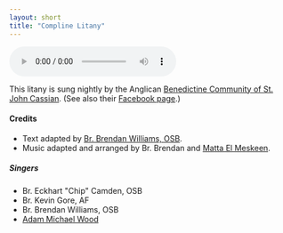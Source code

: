 ```yaml
---
layout: short
title: "Compline Litany"
---
```


<audio src="/audio/compline-litany.mp3" controls></audio>

This litany is sung nightly by the Anglican [Benedictine Community of St. John Cassian](http://csjc-osb.yolasite.com/). (See also their [Facebook page](https://www.facebook.com/csjc.osb/).)

#### Credits

 - Text adapted by [Br. Brendan Williams, OSB](https://www.facebook.com/brendan.ellis.williams).
 - Music adapted and arranged by Br. Brendan and [Matta El Meskeen](https://www.facebook.com/profile.php?id=100006608085699).

##### Singers

 - Br. Eckhart "Chip" Camden, OSB
 - Br. Kevin Gore, AF
 - Br. Brendan Williams, OSB
 - [Adam Michael Wood](http://adammichaelwood.com/)